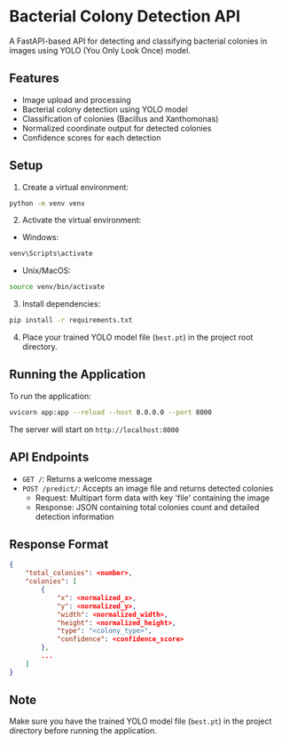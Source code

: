 # Bacterial Colony Detection API

A FastAPI-based API for detecting and classifying bacterial colonies in images using YOLO (You Only Look Once) model.

## Features

- Image upload and processing
- Bacterial colony detection using YOLO model
- Classification of colonies (Bacillus and Xanthomonas)
- Normalized coordinate output for detected colonies
- Confidence scores for each detection

## Setup

1. Create a virtual environment:
```bash
python -m venv venv
```

2. Activate the virtual environment:
- Windows:
```bash
venv\Scripts\activate
```
- Unix/MacOS:
```bash
source venv/bin/activate
```

3. Install dependencies:
```bash
pip install -r requirements.txt
```

4. Place your trained YOLO model file (`best.pt`) in the project root directory.

## Running the Application

To run the application:

```bash
uvicorn app:app --reload --host 0.0.0.0 --port 8000
```

The server will start on `http://localhost:8000`

## API Endpoints

- `GET /`: Returns a welcome message
- `POST /predict/`: Accepts an image file and returns detected colonies
  - Request: Multipart form data with key 'file' containing the image
  - Response: JSON containing total colonies count and detailed detection information

## Response Format

```json
{
    "total_colonies": <number>,
    "colonies": [
        {
            "x": <normalized_x>,
            "y": <normalized_y>,
            "width": <normalized_width>,
            "height": <normalized_height>,
            "type": "<colony_type>",
            "confidence": <confidence_score>
        },
        ...
    ]
}
```

## Note

Make sure you have the trained YOLO model file (`best.pt`) in the project directory before running the application. 